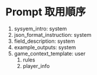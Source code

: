 # Prompt 取用順序
1. sysyem_intro: system
2. json_format_instruction: system
3. field_description: system
4. example_outputs: system
5. game_context_template: user
   1. rules
   2. player_info